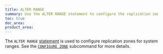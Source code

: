 ```yaml
---
title: ALTER RANGE
summary: Use the ALTER RANGE statement to configure the replication zone for a system range.
toc: true
doc_area: 
product_area: 
---
```


The `ALTER RANGE` [statement](sql-statements.html) is used to configure replication zones for system ranges. See the [`CONFIGURE ZONE`](configure-zone.html) subcommand for more details.
